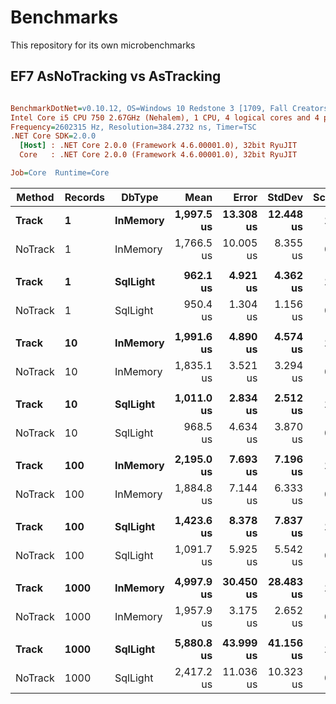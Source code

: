 # Benchmarks
This repository for its own microbenchmarks

## EF7 AsNoTracking vs AsTracking
``` ini

BenchmarkDotNet=v0.10.12, OS=Windows 10 Redstone 3 [1709, Fall Creators Update] (10.0.16299.192)
Intel Core i5 CPU 750 2.67GHz (Nehalem), 1 CPU, 4 logical cores and 4 physical cores
Frequency=2602315 Hz, Resolution=384.2732 ns, Timer=TSC
.NET Core SDK=2.0.0
  [Host] : .NET Core 2.0.0 (Framework 4.6.00001.0), 32bit RyuJIT
  Core   : .NET Core 2.0.0 (Framework 4.6.00001.0), 32bit RyuJIT

Job=Core  Runtime=Core  

```
|  Method | Records |   DbType |       Mean |     Error |    StdDev | Scaled |    Gen 0 |   Gen 1 |   Gen 2 | Allocated |
|-------- |-------- |--------- |-----------:|----------:|----------:|-------:|---------:|--------:|--------:|----------:|
|   **Track** |       **1** | **InMemory** | **1,997.5 us** | **13.308 us** | **12.448 us** |   **1.00** |  **42.9688** | **23.4375** |  **7.8125** | **166.06 KB** |
| NoTrack |       1 | InMemory | 1,766.5 us | 10.005 us |  8.355 us |   0.88 |  42.9688 | 21.4844 |  9.7656 | 164.92 KB |
|         |         |          |            |           |           |        |          |         |         |           |
|   **Track** |       **1** | **SqlLight** |   **962.1 us** |  **4.921 us** |  **4.362 us** |   **1.00** |   **3.9063** |       **-** |       **-** |  **19.45 KB** |
| NoTrack |       1 | SqlLight |   950.4 us |  1.304 us |  1.156 us |   0.99 |   3.9063 |       - |       - |  18.95 KB |
|         |         |          |            |           |           |        |          |         |         |           |
|   **Track** |      **10** | **InMemory** | **1,991.6 us** |  **4.890 us** |  **4.574 us** |   **1.00** |  **44.9219** | **21.4844** |  **9.7656** | **169.07 KB** |
| NoTrack |      10 | InMemory | 1,835.1 us |  3.521 us |  3.294 us |   0.92 |  42.9688 | 21.4844 |  9.7656 | 165.53 KB |
|         |         |          |            |           |           |        |          |         |         |           |
|   **Track** |      **10** | **SqlLight** | **1,011.0 us** |  **2.834 us** |  **2.512 us** |   **1.00** |   **5.8594** |       **-** |       **-** |  **24.33 KB** |
| NoTrack |      10 | SqlLight |   968.5 us |  4.634 us |  3.870 us |   0.96 |   3.9063 |       - |       - |  20.74 KB |
|         |         |          |            |           |           |        |          |         |         |           |
|   **Track** |     **100** | **InMemory** | **2,195.0 us** |  **7.693 us** |  **7.196 us** |   **1.00** |  **50.7813** | **27.3438** |  **7.8125** | **202.41 KB** |
| NoTrack |     100 | InMemory | 1,884.8 us |  7.144 us |  6.333 us |   0.86 |  42.9688 | 19.5313 |  9.7656 | 166.59 KB |
|         |         |          |            |           |           |        |          |         |         |           |
|   **Track** |     **100** | **SqlLight** | **1,423.6 us** |  **8.378 us** |  **7.837 us** |   **1.00** |  **17.5781** |       **-** |       **-** |  **74.24 KB** |
| NoTrack |     100 | SqlLight | 1,091.7 us |  5.925 us |  5.542 us |   0.77 |   7.8125 |       - |       - |  38.19 KB |
|         |         |          |            |           |           |        |          |         |         |           |
|   **Track** |    **1000** | **InMemory** | **4,997.9 us** | **30.450 us** | **28.483 us** |   **1.00** | **101.5625** | **39.0625** | **15.6250** | **534.86 KB** |
| NoTrack |    1000 | InMemory | 1,957.9 us |  3.175 us |  2.652 us |   0.39 |  42.9688 | 23.4375 |  7.8125 | 173.64 KB |
|         |         |          |            |           |           |        |          |         |         |           |
|   **Track** |    **1000** | **SqlLight** | **5,880.8 us** | **43.999 us** | **41.156 us** |   **1.00** | **117.1875** | **39.0625** |       **-** | **575.44 KB** |
| NoTrack |    1000 | SqlLight | 2,417.2 us | 11.036 us | 10.323 us |   0.41 |  50.7813 | 11.7188 |       - | 214.11 KB |
